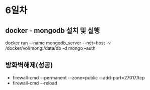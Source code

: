 # 6일차

## docker - mongodb 설치 및 실행
docker run –-name mongodb_server --net=host -v /docker/vol/mong:/data/db -d mongo –auth

## 방화벽해제(성공)
- firewall-cmd --permanent --zone=public --add-port=27017/tcp
- firewall-cmd --reload